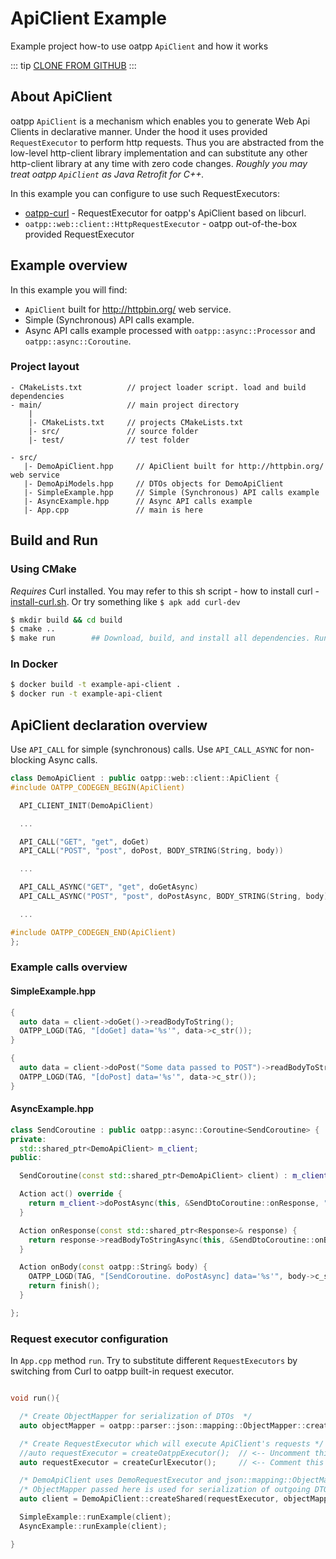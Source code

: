 # ApiClient Example

Example project how-to use oatpp ```ApiClient``` and how it works

::: tip
[CLONE FROM GITHUB](https://github.com/oatpp/example-api-client)
:::

## About ApiClient

oatpp ```ApiClient``` is a mechanism which enables you to generate Web Api Clients in declarative manner.
Under the hood it uses provided ```RequestExecutor``` to perform http requests. Thus you are abstracted from the low-level http-client library implementation and can substitute any other http-client library at any time with zero code changes.
*Roughly you may treat oatpp ```ApiClient``` as Java Retrofit for C++.*

In this example you can configure to use such RequestExecutors:
- [oatpp-curl](https://github.com/oatpp/oatpp-curl) - RequestExecutor for oatpp's ApiClient based on libcurl.
- ```oatpp::web::client::HttpRequestExecutor``` - oatpp out-of-the-box provided RequestExecutor

## Example overview

In this example you will find:
- ```ApiClient``` built for http://httpbin.org/ web service.
- Simple (Synchronous) API calls example.
- Async API calls example processed with ```oatpp::async::Processor``` and ```oatpp::async::Coroutine```.

### Project layout

```
- CMakeLists.txt          // project loader script. load and build dependencies
- main/                   // main project directory
    |
    |- CMakeLists.txt     // projects CMakeLists.txt
    |- src/               // source folder
    |- test/              // test folder

```
```
- src/
   |- DemoApiClient.hpp     // ApiClient built for http://httpbin.org/ web service
   |- DemoApiModels.hpp     // DTOs objects for DemoApiClient
   |- SimpleExample.hpp     // Simple (Synchronous) API calls example
   |- AsyncExample.hpp      // Async API calls example
   |- App.cpp               // main is here

```

## Build and Run

### Using CMake

*Requires* Curl installed. You may refer to this sh script - how to install curl -
[install-curl.sh](https://github.com/oatpp/oatpp-curl/blob/master/utility/install-deps/install-curl.sh).
Or try something like ```$ apk add curl-dev```

```bash
$ mkdir build && cd build
$ cmake ..
$ make run        ## Download, build, and install all dependencies. Run project

```

### In Docker

```bash
$ docker build -t example-api-client .
$ docker run -t example-api-client
```

## ApiClient declaration overview

Use ```API_CALL``` for simple (synchronous) calls.
Use ```API_CALL_ASYNC``` for non-blocking Async calls.

```cpp
class DemoApiClient : public oatpp::web::client::ApiClient {
#include OATPP_CODEGEN_BEGIN(ApiClient)

  API_CLIENT_INIT(DemoApiClient)

  ...

  API_CALL("GET", "get", doGet)
  API_CALL("POST", "post", doPost, BODY_STRING(String, body))

  ...

  API_CALL_ASYNC("GET", "get", doGetAsync)
  API_CALL_ASYNC("POST", "post", doPostAsync, BODY_STRING(String, body))

  ...

#include OATPP_CODEGEN_END(ApiClient)
};
```

### Example calls overview

#### SimpleExample.hpp

```cpp
{
  auto data = client->doGet()->readBodyToString();
  OATPP_LOGD(TAG, "[doGet] data='%s'", data->c_str());
}

{
  auto data = client->doPost("Some data passed to POST")->readBodyToString();
  OATPP_LOGD(TAG, "[doPost] data='%s'", data->c_str());
}
```

#### AsyncExample.hpp

```cpp
class SendCoroutine : public oatpp::async::Coroutine<SendCoroutine> {
private:
  std::shared_ptr<DemoApiClient> m_client;
public:

  SendCoroutine(const std::shared_ptr<DemoApiClient> client) : m_client(client) {}

  Action act() override {
    return m_client->doPostAsync(this, &SendDtoCoroutine::onResponse, "<POST-DATA-HERE>");
  }

  Action onResponse(const std::shared_ptr<Response>& response) {
    return response->readBodyToStringAsync(this, &SendDtoCoroutine::onBody);
  }

  Action onBody(const oatpp::String& body) {
    OATPP_LOGD(TAG, "[SendCoroutine. doPostAsync] data='%s'", body->c_str());
    return finish();
  }

};
```

### Request executor configuration

In ```App.cpp``` method ```run```.
Try to substitute different ```RequestExecutors``` by switching from Curl to oatpp built-in request executor.

```cpp

void run(){

  /* Create ObjectMapper for serialization of DTOs  */
  auto objectMapper = oatpp::parser::json::mapping::ObjectMapper::createShared();

  /* Create RequestExecutor which will execute ApiClient's requests */
  //auto requestExecutor = createOatppExecutor();  // <-- Uncomment this
  auto requestExecutor = createCurlExecutor();     // <-- Comment this

  /* DemoApiClient uses DemoRequestExecutor and json::mapping::ObjectMapper */
  /* ObjectMapper passed here is used for serialization of outgoing DTOs */
  auto client = DemoApiClient::createShared(requestExecutor, objectMapper);

  SimpleExample::runExample(client);
  AsyncExample::runExample(client);

}

```
